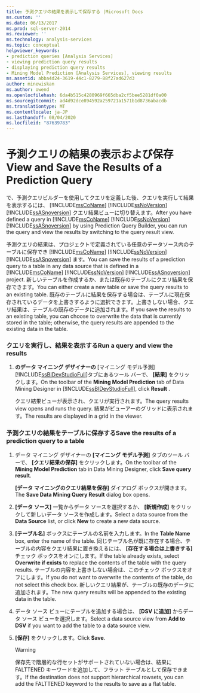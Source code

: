 ```yaml
---
title: 予測クエリの結果を表示して保存する |Microsoft Docs
ms.custom: ''
ms.date: 06/13/2017
ms.prod: sql-server-2014
ms.reviewer: ''
ms.technology: analysis-services
ms.topic: conceptual
helpviewer_keywords:
- prediction queries [Analysis Services]
- viewing prediction query results
- displaying prediction query results
- Mining Model Prediction [Analysis Services], viewing results
ms.assetid: abba4d24-3619-44c1-8279-88f27ad627d3
author: minewiskan
ms.author: owend
ms.openlocfilehash: 6da4b515c4280969f665dba2cf5bee5281df0a00
ms.sourcegitcommit: ad4d92dce894592a259721a1571b1d8736abacdb
ms.translationtype: MT
ms.contentlocale: ja-JP
ms.lasthandoff: 08/04/2020
ms.locfileid: "87639783"
---
```

# <a name="view-and-save-the-results-of-a-prediction-query"></a><span data-ttu-id="15abd-102">予測クエリの結果の表示および保存</span><span class="sxs-lookup"><span data-stu-id="15abd-102">View and Save the Results of a Prediction Query</span></span>
  <span data-ttu-id="15abd-103">で、予測クエリビルダーを使用してクエリを定義した後、クエリを実行して結果を表示するには、 [!INCLUDE[msCoName](../../includes/msconame-md.md)] [!INCLUDE[ssNoVersion](../../includes/ssnoversion-md.md)] [!INCLUDE[ssASnoversion](../../includes/ssasnoversion-md.md)] クエリ結果ビューに切り替えます。</span><span class="sxs-lookup"><span data-stu-id="15abd-103">After you have defined a query in [!INCLUDE[msCoName](../../includes/msconame-md.md)] [!INCLUDE[ssNoVersion](../../includes/ssnoversion-md.md)] [!INCLUDE[ssASnoversion](../../includes/ssasnoversion-md.md)] by using Prediction Query Builder, you can run the query and view the results by switching to the query result view.</span></span>  
  
 <span data-ttu-id="15abd-104">予測クエリの結果は、プロジェクトで定義されている任意のデータソース内のテーブルに保存でき [!INCLUDE[msCoName](../../includes/msconame-md.md)] [!INCLUDE[ssNoVersion](../../includes/ssnoversion-md.md)] [!INCLUDE[ssASnoversion](../../includes/ssasnoversion-md.md)] ます。</span><span class="sxs-lookup"><span data-stu-id="15abd-104">You can save the results of a prediction query to a table in any data source that is defined in a [!INCLUDE[msCoName](../../includes/msconame-md.md)] [!INCLUDE[ssNoVersion](../../includes/ssnoversion-md.md)] [!INCLUDE[ssASnoversion](../../includes/ssasnoversion-md.md)] project.</span></span> <span data-ttu-id="15abd-105">新しいテーブルを作成するか、または既存のテーブルにクエリ結果を保存できます。</span><span class="sxs-lookup"><span data-stu-id="15abd-105">You can either create a new table or save the query results to an existing table.</span></span> <span data-ttu-id="15abd-106">既存のテーブルに結果を保存する場合は、テーブルに現在保存されているデータを上書きするように選択できます。上書きしない場合、クエリ結果は、テーブルの既存のデータに追加されます。</span><span class="sxs-lookup"><span data-stu-id="15abd-106">If you save the results to an existing table, you can choose to overwrite the data that is currently stored in the table; otherwise, the query results are appended to the existing data in the table.</span></span>  
  
### <a name="run-a-query-and-view-the-results"></a><span data-ttu-id="15abd-107">クエリを実行し、結果を表示する</span><span class="sxs-lookup"><span data-stu-id="15abd-107">Run a query and view the results</span></span>  
  
1.  <span data-ttu-id="15abd-108">**のデータ マイニング デザイナーの** [マイニング モデル予測] [!INCLUDE[ssBIDevStudioFull](../../includes/ssbidevstudiofull-md.md)]タブにあるツール バーで、 **[結果]** をクリックします。</span><span class="sxs-lookup"><span data-stu-id="15abd-108">On the toolbar of the **Mining Model Prediction** tab of Data Mining Designer in [!INCLUDE[ssBIDevStudioFull](../../includes/ssbidevstudiofull-md.md)], click **Result** .</span></span>  
  
     <span data-ttu-id="15abd-109">クエリ結果ビューが表示され、クエリが実行されます。</span><span class="sxs-lookup"><span data-stu-id="15abd-109">The query results view opens and runs the query.</span></span> <span data-ttu-id="15abd-110">結果がビューアーのグリッドに表示されます。</span><span class="sxs-lookup"><span data-stu-id="15abd-110">The results are displayed in a grid in the viewer.</span></span>  
  
### <a name="save-the-results-of-a-prediction-query-to-a-table"></a><span data-ttu-id="15abd-111">予測クエリの結果をテーブルに保存する</span><span class="sxs-lookup"><span data-stu-id="15abd-111">Save the results of a prediction query to a table</span></span>  
  
1.  <span data-ttu-id="15abd-112">データ マイニング デザイナーの **[マイニング モデル予測]** タブのツール バーで、 **[クエリ結果の保存]** をクリックします。</span><span class="sxs-lookup"><span data-stu-id="15abd-112">On the toolbar of the **Mining Model Prediction** tab in Data Mining Designer, click **Save query result**.</span></span>  
  
     <span data-ttu-id="15abd-113">**[データ マイニングのクエリ結果を保存]** ダイアログ ボックスが開きます。</span><span class="sxs-lookup"><span data-stu-id="15abd-113">The **Save Data Mining Query Result** dialog box opens.</span></span>  
  
2.  <span data-ttu-id="15abd-114">**[データ ソース]** 一覧からデータ ソースを選択するか、 **[新規作成]** をクリックして新しいデータ ソースを作成します。</span><span class="sxs-lookup"><span data-stu-id="15abd-114">Select a data source from the **Data Source** list, or click **New** to create a new data source.</span></span>  
  
3.  <span data-ttu-id="15abd-115">**[テーブル名]** ボックスにテーブルの名前を入力します。</span><span class="sxs-lookup"><span data-stu-id="15abd-115">In the **Table Name** box, enter the name of the table.</span></span> <span data-ttu-id="15abd-116">同じテーブル名が既に存在する場合、テーブルの内容をクエリ結果に置き換えるには、 **[存在する場合は上書きする]** チェック ボックスをオンにします。</span><span class="sxs-lookup"><span data-stu-id="15abd-116">If the table already exists, select **Overwrite if exists** to replace the contents of the table with the query results.</span></span> <span data-ttu-id="15abd-117">テーブルの内容を上書きしない場合は、このチェック ボックスをオフにします。</span><span class="sxs-lookup"><span data-stu-id="15abd-117">If you do not want to overwrite the contents of the table, do not select this check box.</span></span> <span data-ttu-id="15abd-118">新しいクエリ結果が、テーブルの既存のデータに追加されます。</span><span class="sxs-lookup"><span data-stu-id="15abd-118">The new query results will be appended to the existing data in the table.</span></span>  
  
4.  <span data-ttu-id="15abd-119">データ ソース ビューにテーブルを追加する場合は、 **[DSV に追加]** からデータ ソース ビューを選択します。</span><span class="sxs-lookup"><span data-stu-id="15abd-119">Select a data source view from **Add to DSV** if you want to add the table to a data source view.</span></span>  
  
5.  <span data-ttu-id="15abd-120">**[保存]** をクリックします。</span><span class="sxs-lookup"><span data-stu-id="15abd-120">Click **Save**.</span></span>  
  
    > [!WARNING]  
    >  <span data-ttu-id="15abd-121">保存先で階層的な行セットがサポートされていない場合は、結果に FALTTENED キーワードを追加して、フラット テーブルとして保存できます。</span><span class="sxs-lookup"><span data-stu-id="15abd-121">If the destination does not support hierarchical rowsets, you can add the FALTTENED keyword to the results to save as a flat table.</span></span>  
  
  
